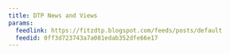 ```yaml
---
title: DTP News and Views
params:
  feedlink: https://fitzdtp.blogspot.com/feeds/posts/default
  feedid: 0ff3d723743a7a081edab352dfe66e17
---
```

